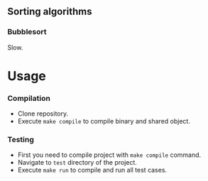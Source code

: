 ## Sorting algorithms

### Bubblesort

Slow. 

# Usage

### Compilation

- Clone repository.
- Execute `make compile` to compile binary and shared object.

### Testing

- First you need to compile project with `make compile` command.
- Navigate to `test` directory of the project.
- Execute `make run` to compile and run all test cases.